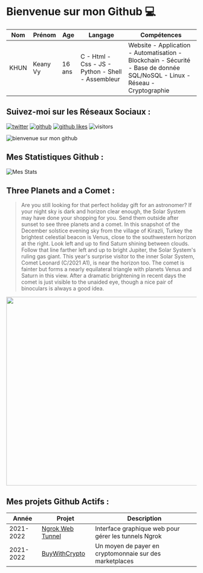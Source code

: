 # Bienvenue sur mon Github 💻
| Nom | Prénom | Age | Langage | Compétences |
|---  |---     |---  |---      |---
| KHUN | Keany Vy | 16 ans | C - Html - Css - JS - Python - Shell - Assembleur | Website - Application - Automatisation - Blockchain - Sécurité - Base de donnée SQL/NoSQL - Linux - Réseau - Cryptographie |

## Suivez-moi sur les Réseaux Sociaux :
[![twitter](https://img.shields.io/twitter/follow/thisiskeanyvy?style=social)](https://twitter.com/thisiskeanyvy)
[![github](https://img.shields.io/github/followers/thisiskeanyvy?style=social)](https://github.com/thisiskeanyvy?tab=followers)
[![github likes](https://img.shields.io/github/stars/thisiskeanyvy?style=social)](https://github.com/thisiskeanyvy)
![visitors](https://visitor-badge.glitch.me/badge?page_id=page.id=thisiskeanyvy.thisiskeanyvy)

![bienvenue sur mon github](https://thisiskeanyvy-hosting.pages.dev/banner.gif)

## Mes Statistiques Github :
![Mes Stats](https://github-readme-stats.vercel.app/api?username=thisiskeanyvy&show_icons=true&theme=radical)

## Three Planets and a Comet :

> Are you still looking for that perfect holiday gift for an astronomer? If your night sky is dark and horizon clear enough, the Solar System may have done your shopping for you. Send them outside after sunset to see three planets and a comet. In this snapshot of the December solstice evening sky from the village of Kirazli, Turkey the brightest celestial beacon is Venus, close to the southwestern horizon at the right. Look left and up to find Saturn shining between clouds. Follow that line farther left and up to bright Jupiter, the Solar System's ruling gas giant. This year's surprise visitor to the inner Solar System, Comet Leonard (C/2021 A1), is near the horizon too. The comet is fainter but forms a nearly equilateral triangle with planets Venus and Saturn in this view. After a dramatic brightening in recent days the comet is just visible to the unaided eye, though a nice pair of binoculars is always a good idea.

<img src='https://apod.nasa.gov/apod/image/2112/20211221Tezel1024c.jpg' width="800" height="500"/>

## Mes projets Github Actifs :
| Année | Projet | Description |
|---   |---     |---          |
| 2021-2022 | [Ngrok Web Tunnel](https://github.com/thisiskeanyvy/ngrok-web-manager) | Interface graphique web pour gérer les tunnels Ngrok |
| 2021-2022 | [BuyWithCrypto](https://github.com/BuyWithCrypto) | Un moyen de payer en cryptomonnaie sur des marketplaces |